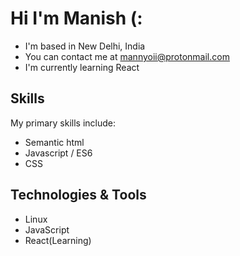 # Hi I'm Manish (:

<!-- I am a Software Developer specializing in front end web technologies. -->

- I'm based in New Delhi, India
- You can contact me at [mannyoii@protonmail.com](mailto:mannyoii@protonmail.com)
- I'm currently learning React

## Skills

<p>My primary skills include:</p>

- Semantic html
- Javascript / ES6
- CSS

## Technologies & Tools

- Linux
- JavaScript
- React(Learning)
